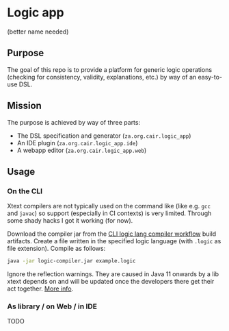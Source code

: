 # Logic app
(better name needed)

## Purpose
The goal of this repo is to provide a platform for generic logic operations (checking for consistency, validity, explanations, etc.) by way of an easy-to-use DSL. 

## Mission
The purpose is achieved by way of three parts:
- The DSL specification and generator (`za.org.cair.logic_app`)
- An IDE plugin (`za.org.cair.logic_app.ide`)
- A webapp editor (`za.org.cair.logic_app.web`)

## Usage

### On the CLI

Xtext compilers are not typically used on the command like (like e.g. `gcc` and `javac`) so support (especially in CI contexts) is very limited. Through some shady hacks I got it working (for now). 

Download the compiler jar from the [CLI logic lang compiler workflow](https://github.com/Koellewe/logic-app/actions?query=workflow%3A%22Build+CLI+logic+lang+compiler%22) build artifacts. Create a file written in the specified logic language (with `.logic` as file extension). Compile as follows:

```sh
java -jar logic-compiler.jar example.logic
```

Ignore the reflection warnings. They are caused in Java 11 onwards by a lib xtext depends on and will be updated once the developers there get their act together. [More info](https://github.com/eclipse/xtext-core/issues/506).


### As library / on Web / in IDE

TODO


